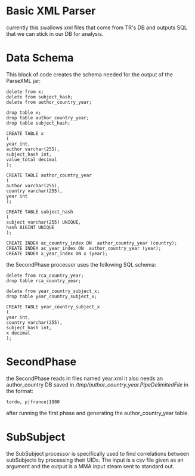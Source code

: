 Basic XML Parser
================

currently this swallows xml files that come from TR's DB and outputs SQL that we can stick in our DB for analysis. 
 
Data Schema
===========
This block of code creates the schema needed for the output of the ParseXML jar: 
 
    delete from x;
    delete from subject_hash;
    delete from author_country_year;

    drop table x;
    drop table author_country_year;
    drop table subject_hash;
    
    CREATE TABLE x
    (
    year int,
    author varchar(255),
    subject_hash int,
    value_total decimal
    );

    CREATE TABLE author_country_year
    (
    author varchar(255),
    country varchar(255),
    year int
    );
        
    CREATE TABLE subject_hash
    (
    subject varchar(255) UNIQUE,
    hash BIGINT UNIQUE
    );
    
    CREATE INDEX ac_country_index ON  author_country_year (country);
    CREATE INDEX ac_year_index ON  author_country_year (year);
    CREATE INDEX x_year_index ON x (year);
    
    

the SecondPhase processor uses the following SQL schema:
 
    delete from rca_country_year;
    drop table rca_country_year;
    
    delete from year_country_subject_x;
    drop table year_country_subject_x;
    
    CREATE TABLE year_country_subject_x
    (
    year int,
    country varchar(255),
    subject_hash int,
    x decimal
    );

SecondPhase
===========
the SecondPhase reads in files named year.xml it also needs an author_country DB saved in 
*/tmp/author_country_year.PipeDelimitedFile* in the format:
    
    tordo, p|france|1980

after running the first phase and generating the author_country_year table.  

SubSubject
==========
the SubSubject processor is specifically used to find correlations between subSubjects by processing their UIDs. The 
input is a csv file given as an argument and the output is a MMA input steam sent to standard out.